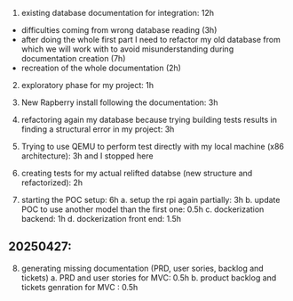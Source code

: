 1. existing database documentation for integration: 12h 
  - difficulties coming from wrong database reading (3h)
  - after doing the whole first part I need to refactor my old database from which we will work with to avoid misunderstanding during documentation creation (7h)
  - recreation of the whole documentation (2h)
2. exploratory phase for my project: 1h

3. New Rapberry install following the documentation: 3h
4. refactoring again my database because trying building tests results in finding a structural error in my project: 3h
5. Trying to use QEMU to perform test directly with my local machine (x86 architecture): 3h and I stopped here
6. creating tests for my actual relifted databse (new structure and refactorized): 2h 
7. starting the POC setup: 6h
  a. setup the rpi again partially: 3h
  b. update POC to use another model than the first one: 0.5h
  c. dockerization backend: 1h
  d. dockerization front end: 1.5h


20250427:
---

8. generating missing documentation (PRD, user sories, backlog and tickets)
  a. PRD and user stories for MVC: 0.5h
  b. product backlog and tickets genration for MVC : 0.5h
  
